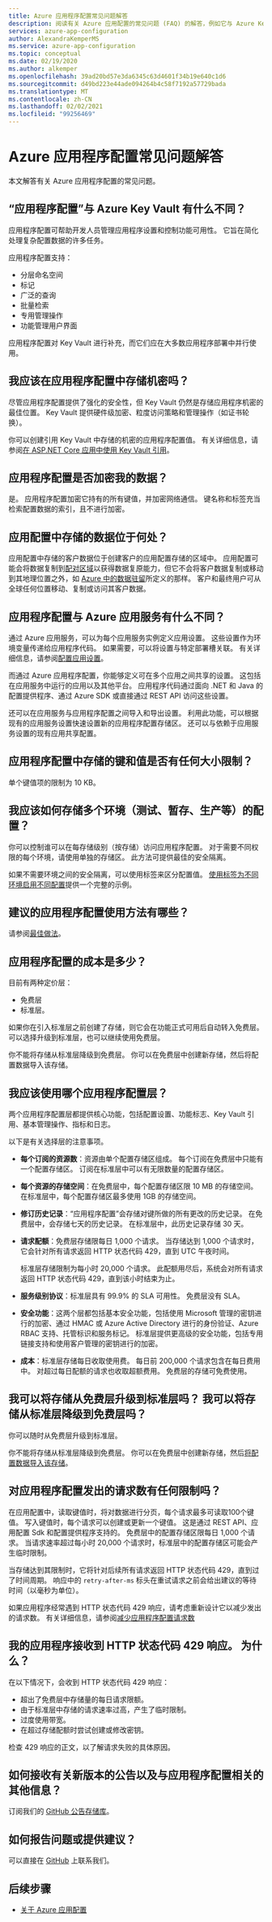 ```yaml
---
title: Azure 应用程序配置常见问题解答
description: 阅读有关 Azure 应用配置的常见问题 (FAQ) 的解答，例如它与 Azure Key Vault 有何不同。
services: azure-app-configuration
author: AlexandraKemperMS
ms.service: azure-app-configuration
ms.topic: conceptual
ms.date: 02/19/2020
ms.author: alkemper
ms.openlocfilehash: 39ad20bd57e3da6345c63d4601f34b19e640c1d6
ms.sourcegitcommit: d49bd223e44ade094264b4c58f7192a57729bada
ms.translationtype: MT
ms.contentlocale: zh-CN
ms.lasthandoff: 02/02/2021
ms.locfileid: "99256469"
---
```

# <a name="azure-app-configuration-faq"></a>Azure 应用程序配置常见问题解答

本文解答有关 Azure 应用程序配置的常见问题。

## <a name="how-is-app-configuration-different-from-azure-key-vault"></a>“应用程序配置”与 Azure Key Vault 有什么不同？

应用程序配置可帮助开发人员管理应用程序设置和控制功能可用性。 它旨在简化处理复杂配置数据的许多任务。

应用程序配置支持：

- 分层命名空间
- 标记
- 广泛的查询
- 批量检索
- 专用管理操作
- 功能管理用户界面

应用程序配置对 Key Vault 进行补充，而它们应在大多数应用程序部署中并行使用。

## <a name="should-i-store-secrets-in-app-configuration"></a>我应该在应用程序配置中存储机密吗？

尽管应用程序配置提供了强化的安全性，但 Key Vault 仍然是存储应用程序机密的最佳位置。 Key Vault 提供硬件级加密、粒度访问策略和管理操作（如证书轮换）。

你可以创建引用 Key Vault 中存储的机密的应用程序配置值。 有关详细信息，请参阅[在 ASP.NET Core 应用中使用 Key Vault 引用](./use-key-vault-references-dotnet-core.md)。

## <a name="does-app-configuration-encrypt-my-data"></a>应用程序配置是否加密我的数据？

是。 应用程序配置加密它持有的所有键值，并加密网络通信。 键名称和标签充当检索配置数据的索引，且不进行加密。

## <a name="where-does-data-stored-in-app-configuration-reside"></a>应用配置中存储的数据位于何处？ 

应用配置中存储的客户数据位于创建客户的应用配置存储的区域中。 应用配置可能会将数据复制到[配对区域](../best-practices-availability-paired-regions.md)以获得数据复原能力，但它不会将客户数据复制或移动到其地理位置之外，如 [Azure 中的数据驻留](https://azure.microsoft.com/global-infrastructure/data-residency/)所定义的那样。 客户和最终用户可从全球任何位置移动、复制或访问其客户数据。

## <a name="how-is-app-configuration-different-from-azure-app-service-settings"></a>应用程序配置与 Azure 应用服务有什么不同？

通过 Azure 应用服务，可以为每个应用服务实例定义应用设置。 这些设置作为环境变量传递给应用程序代码。 如果需要，可以将设置与特定部署槽关联。 有关详细信息，请参阅[配置应用设置](../app-service/configure-common.md#configure-app-settings)。

而通过 Azure 应用程序配置，你能够定义可在多个应用之间共享的设置。 这包括在应用服务中运行的应用以及其他平台。 应用程序代码通过面向 .NET 和 Java 的配置提供程序、通过 Azure SDK 或直接通过 REST API 访问这些设置。

还可以在应用服务与应用程序配置之间导入和导出设置。 利用此功能，可以根据现有的应用服务设置快速设置新的应用程序配置存储区。 还可以与依赖于应用服务设置的现有应用共享配置。

## <a name="are-there-any-size-limitations-on-keys-and-values-stored-in-app-configuration"></a>应用程序配置中存储的键和值是否有任何大小限制？

单个键值项的限制为 10 KB。

## <a name="how-should-i-store-configurations-for-multiple-environments-test-staging-production-and-so-on"></a>我应该如何存储多个环境（测试、暂存、生产等）的配置？

你可以控制谁可以在每存储级别（按存储）访问应用程序配置。 对于需要不同权限的每个环境，请使用单独的存储区。 此方法可提供最佳的安全隔离。

如果不需要环境之间的安全隔离，可以使用标签来区分配置值。 [使用标签为不同环境启用不同配置](./howto-labels-aspnet-core.md)提供一个完整的示例。

## <a name="what-are-the-recommended-ways-to-use-app-configuration"></a>建议的应用程序配置使用方法有哪些？

请参阅[最佳做法](./howto-best-practices.md)。

## <a name="how-much-does-app-configuration-cost"></a>应用程序配置的成本是多少？

目前有两种定价层：

- 免费层
- 标准层。

如果你在引入标准层之前创建了存储，则它会在功能正式可用后自动转入免费层。 可以选择升级到标准层，也可以继续使用免费层。

你不能将存储从标准层降级到免费层。 你可以在免费层中创建新存储，然后将配置数据导入该存储。

## <a name="which-app-configuration-tier-should-i-use"></a>我应该使用哪个应用程序配置层？

两个应用程序配置层都提供核心功能，包括配置设置、功能标志、Key Vault 引用、基本管理操作、指标和日志。

以下是有关选择层的注意事项。

- **每个订阅的资源数**：资源由单个配置存储区组成。 每个订阅在免费层中只能有一个配置存储区。 订阅在标准层中可以有无限数量的配置存储区。
- **每个资源的存储空间**：在免费层中，每个配置存储区限 10 MB 的存储空间。 在标准层中，每个配置存储区最多使用 1GB 的存储空间。
- **修订历史记录**：“应用程序配置”会存储对键所做的所有更改的历史记录。 在免费层中，会存储七天的历史记录。 在标准层中，此历史记录存储 30 天。
- **请求配额**：免费层存储限每日 1,000 个请求。 当存储达到 1,000 个请求时，它会针对所有请求返回 HTTP 状态代码 429，直到 UTC 午夜时间。

    标准层存储限制为每小时 20,000 个请求。 此配额用尽后，系统会对所有请求返回 HTTP 状态代码 429，直到该小时结束为止。

- **服务级别协议**：标准层具有 99.9% 的 SLA 可用性。 免费层没有 SLA。
- **安全功能**：这两个层都包括基本安全功能，包括使用 Microsoft 管理的密钥进行的加密、通过 HMAC 或 Azure Active Directory 进行的身份验证、Azure RBAC 支持、托管标识和服务标记。 标准层提供更高级的安全功能，包括专用链接支持和使用客户管理的密钥进行的加密。
- **成本**：标准层存储每日收取使用费。 每日前 200,000 个请求包含在每日费用中。 对超过每日配额的请求也收取超额费用。 免费层的存储可免费使用。

## <a name="can-i-upgrade-a-store-from-the-free-tier-to-the-standard-tier-can-i-downgrade-a-store-from-the-standard-tier-to-the-free-tier"></a>我可以将存储从免费层升级到标准层吗？ 我可以将存储从标准层降级到免费层吗？

你可以随时从免费层升级到标准层。

你不能将存储从标准层降级到免费层。 你可以在免费层中创建新存储，然后[将配置数据导入该存储](howto-import-export-data.md)。

## <a name="are-there-any-limits-on-the-number-of-requests-made-to-app-configuration"></a>对应用程序配置发出的请求数有任何限制吗？

在应用配置中，读取键值时，将对数据进行分页，每个请求最多可读取100个键值。 写入键值时，每个请求可以创建或更新一个键值。 这是通过 REST API、应用配置 Sdk 和配置提供程序支持的。 免费层中的配置存储区限每日 1,000 个请求。 当请求速率超过每小时 20,000 个请求时，标准层中的配置存储区可能会产生临时限制。

当存储达到其限制时，它将针对后续所有请求返回 HTTP 状态代码 429，直到过了时间周期。 响应中的 `retry-after-ms` 标头在重试请求之前会给出建议的等待时间（以毫秒为单位）。

如果应用程序经常遇到 HTTP 状态代码 429 响应，请考虑重新设计它以减少发出的请求数。 有关详细信息，请参阅[减少应用程序配置请求数](./howto-best-practices.md#reduce-requests-made-to-app-configuration)

## <a name="my-application-receives-http-status-code-429-responses-why"></a>我的应用程序接收到 HTTP 状态代码 429 响应。 为什么？

在以下情况下，会收到 HTTP 状态代码 429 响应：

* 超出了免费层中存储量的每日请求限额。
* 由于标准层中存储的请求速率过高，产生了临时限制。
* 过度使用带宽。
* 在超过存储配额时尝试创建或修改密钥。

检查 429 响应的正文，以了解请求失败的具体原因。

## <a name="how-can-i-receive-announcements-on-new-releases-and-other-information-related-to-app-configuration"></a>如何接收有关新版本的公告以及与应用程序配置相关的其他信息？

订阅我们的 [GitHub 公告存储库](https://github.com/Azure/AppConfiguration-Announcements)。

## <a name="how-can-i-report-an-issue-or-give-a-suggestion"></a>如何报告问题或提供建议？

可以直接在 [GitHub](https://github.com/Azure/AppConfiguration/issues) 上联系我们。

## <a name="next-steps"></a>后续步骤

* [关于 Azure 应用配置](./overview.md)
